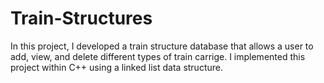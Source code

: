 # Train-Structures
In this project, I developed a train structure database that allows a user to add, view, and delete different types of train carrige. I implemented this project within C++ using a linked list data structure.
